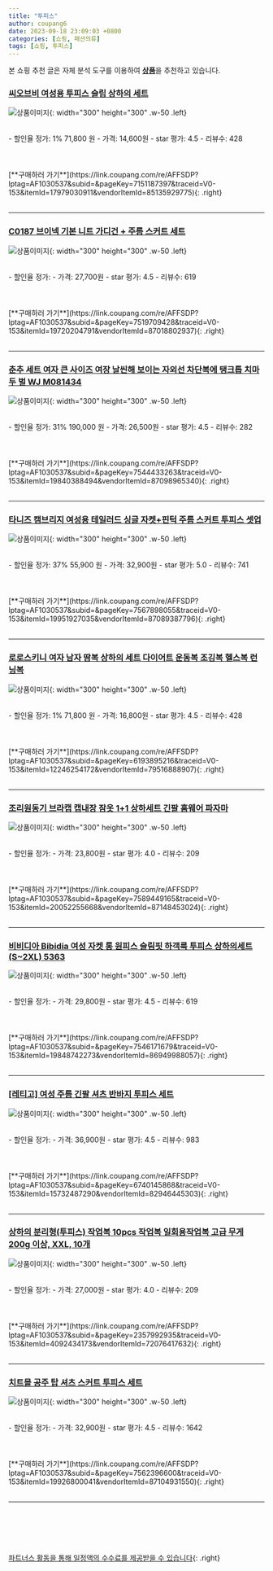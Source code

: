 ```yaml
---
title: "투피스"
author: coupang6
date: 2023-09-18 23:09:03 +0800
categories: [쇼핑, 패션의류]
tags: [쇼핑, 투피스]
---
```


본 쇼핑 추천 글은 자체 분석 도구를 이용하여 [**상품**](https://link.coupang.com/a/bao1ui)을 추천하고 있습니다.

### [씨오브비 여성용 투피스 슬립 상하의 세트](https://link.coupang.com/re/AFFSDP?lptag=AF1030537&subid=&pageKey=7151187397&traceid=V0-153&itemId=17979030911&vendorItemId=85135929775)

![상품이미지](https://thumbnail6.coupangcdn.com/thumbnails/remote/230x230ex/image/retail/images/2023/02/21/9/7/b6ffc77a-4eff-474c-88c9-3a4680bbd177.jpg){: width="300" height="300" .w-50 .left}


<br>
- 할인율 정가: 1%  71,800   원
- 가격: 14,600원
- star 평가: 4.5
- 리뷰수: 428
<br>
<br>
<br>
<br>
[**구매하러 가기**](https://link.coupang.com/re/AFFSDP?lptag=AF1030537&subid=&pageKey=7151187397&traceid=V0-153&itemId=17979030911&vendorItemId=85135929775){: .right}
<br>
<br>

---

### [C0187 브이넥 기본 니트 가디건 + 주름 스커트 세트](https://link.coupang.com/re/AFFSDP?lptag=AF1030537&subid=&pageKey=7519709428&traceid=V0-153&itemId=19720204791&vendorItemId=87018802937)

![상품이미지](https://thumbnail6.coupangcdn.com/thumbnails/remote/230x230ex/image/vendor_inventory/feee/1807bffb7d394244964421a1363de6b50e7203a4702281cfc282df610386.jpg){: width="300" height="300" .w-50 .left}


<br>
- 할인율 정가: 
- 가격: 27,700원
- star 평가: 4.5
- 리뷰수: 619
<br>
<br>
<br>
<br>
[**구매하러 가기**](https://link.coupang.com/re/AFFSDP?lptag=AF1030537&subid=&pageKey=7519709428&traceid=V0-153&itemId=19720204791&vendorItemId=87018802937){: .right}
<br>
<br>

---

### [춘추 세트 여자 큰 사이즈 여장 날씬해 보이는 자외선 차단복에 탱크톱 치마 두 벌 WJ M081434](https://link.coupang.com/re/AFFSDP?lptag=AF1030537&subid=&pageKey=7544433263&traceid=V0-153&itemId=19840388494&vendorItemId=87098965340)

![상품이미지](https://thumbnail6.coupangcdn.com/thumbnails/remote/230x230ex/image/vendor_inventory/32da/6fb5c9240df4cc0db8e22153291638568ec567f1db57f39220bf3dad461f.jpg){: width="300" height="300" .w-50 .left}


<br>
- 할인율 정가: 31%  190,000   원
- 가격: 26,500원
- star 평가: 4.5
- 리뷰수: 282
<br>
<br>
<br>
<br>
[**구매하러 가기**](https://link.coupang.com/re/AFFSDP?lptag=AF1030537&subid=&pageKey=7544433263&traceid=V0-153&itemId=19840388494&vendorItemId=87098965340){: .right}
<br>
<br>

---

### [타니즈 캠브리지 여성용 테일러드 싱글 자켓+핀턱 주름 스커트 투피스 셋업](https://link.coupang.com/re/AFFSDP?lptag=AF1030537&subid=&pageKey=7567898055&traceid=V0-153&itemId=19951927035&vendorItemId=87089387796)

![상품이미지](https://thumbnail7.coupangcdn.com/thumbnails/remote/230x230ex/image/vendor_inventory/2558/548dcd87367c8cec816fa29582b24a6a51d83a42181845593a7c6915d86b.jpg){: width="300" height="300" .w-50 .left}


<br>
- 할인율 정가: 37%  55,900   원
- 가격: 32,900원
- star 평가: 5.0
- 리뷰수: 741
<br>
<br>
<br>
<br>
[**구매하러 가기**](https://link.coupang.com/re/AFFSDP?lptag=AF1030537&subid=&pageKey=7567898055&traceid=V0-153&itemId=19951927035&vendorItemId=87089387796){: .right}
<br>
<br>

---

### [로로스키니 여자 남자 땀복 상하의 세트 다이어트 운동복 조깅복 헬스복 런닝복](https://link.coupang.com/re/AFFSDP?lptag=AF1030537&subid=&pageKey=6193895216&traceid=V0-153&itemId=12246254172&vendorItemId=79516888907)

![상품이미지](https://thumbnail7.coupangcdn.com/thumbnails/remote/230x230ex/image/vendor_inventory/b4d2/9f0129e2d65f0212ab7463972e76043e024712daf2e2d86e5e11e203b075.jpg){: width="300" height="300" .w-50 .left}


<br>
- 할인율 정가: 1%  71,800   원
- 가격: 16,800원
- star 평가: 4.5
- 리뷰수: 428
<br>
<br>
<br>
<br>
[**구매하러 가기**](https://link.coupang.com/re/AFFSDP?lptag=AF1030537&subid=&pageKey=6193895216&traceid=V0-153&itemId=12246254172&vendorItemId=79516888907){: .right}
<br>
<br>

---

### [조리원동기 브라캡 캡내장 잠옷 1+1 상하세트 긴팔 홈웨어 파자마](https://link.coupang.com/re/AFFSDP?lptag=AF1030537&subid=&pageKey=7589449165&traceid=V0-153&itemId=20052255668&vendorItemId=87148453024)

![상품이미지](https://thumbnail7.coupangcdn.com/thumbnails/remote/230x230ex/image/vendor_inventory/a2d1/751e224b7a16ccd4aff664457742126393e3f3af5ba9ad55e3befbc4e374.jpg){: width="300" height="300" .w-50 .left}


<br>
- 할인율 정가: 
- 가격: 23,800원
- star 평가: 4.0
- 리뷰수: 209
<br>
<br>
<br>
<br>
[**구매하러 가기**](https://link.coupang.com/re/AFFSDP?lptag=AF1030537&subid=&pageKey=7589449165&traceid=V0-153&itemId=20052255668&vendorItemId=87148453024){: .right}
<br>
<br>

---

### [비비디아 Bibidia 여성 자켓 롱 원피스 슬림핏 하객룩 투피스 상하의세트(S~2XL) 5363](https://link.coupang.com/re/AFFSDP?lptag=AF1030537&subid=&pageKey=7546171679&traceid=V0-153&itemId=19848742273&vendorItemId=86949988057)

![상품이미지](https://thumbnail9.coupangcdn.com/thumbnails/remote/230x230ex/image/vendor_inventory/b2a8/c9056113555458e8f78832ec74a70807767f30b1db52186821fc18462c21.jpg){: width="300" height="300" .w-50 .left}


<br>
- 할인율 정가: 
- 가격: 29,800원
- star 평가: 4.5
- 리뷰수: 619
<br>
<br>
<br>
<br>
[**구매하러 가기**](https://link.coupang.com/re/AFFSDP?lptag=AF1030537&subid=&pageKey=7546171679&traceid=V0-153&itemId=19848742273&vendorItemId=86949988057){: .right}
<br>
<br>

---

### [[레티고] 여성 주름 긴팔 셔츠 반바지 투피스 세트](https://link.coupang.com/re/AFFSDP?lptag=AF1030537&subid=&pageKey=6740145868&traceid=V0-153&itemId=15732487290&vendorItemId=82946445303)

![상품이미지](https://thumbnail10.coupangcdn.com/thumbnails/remote/230x230ex/image/vendor_inventory/9c35/a9ba2c9c4c6f9b823f3797c036e3f685f80dd0867cb0c151abfded7077a3.jpg){: width="300" height="300" .w-50 .left}


<br>
- 할인율 정가: 
- 가격: 36,900원
- star 평가: 4.5
- 리뷰수: 983
<br>
<br>
<br>
<br>
[**구매하러 가기**](https://link.coupang.com/re/AFFSDP?lptag=AF1030537&subid=&pageKey=6740145868&traceid=V0-153&itemId=15732487290&vendorItemId=82946445303){: .right}
<br>
<br>

---

### [상하의 분리형(투피스) 작업복 10pcs 작업복 일회용작업복 고급 무게 200g 이상, XXL, 10개](https://link.coupang.com/re/AFFSDP?lptag=AF1030537&subid=&pageKey=2357992935&traceid=V0-153&itemId=4092434173&vendorItemId=72076417632)

![상품이미지](https://thumbnail8.coupangcdn.com/thumbnails/remote/230x230ex/image/vendor_inventory/0875/9f525b3dfc20e69f75997e5afb1cef426aa7c5de12e8d8ecb95763d4bb19.jpg){: width="300" height="300" .w-50 .left}


<br>
- 할인율 정가: 
- 가격: 27,000원
- star 평가: 4.0
- 리뷰수: 209
<br>
<br>
<br>
<br>
[**구매하러 가기**](https://link.coupang.com/re/AFFSDP?lptag=AF1030537&subid=&pageKey=2357992935&traceid=V0-153&itemId=4092434173&vendorItemId=72076417632){: .right}
<br>
<br>

---

### [치트몰 공주 탑 셔츠 스커트 투피스 세트](https://link.coupang.com/re/AFFSDP?lptag=AF1030537&subid=&pageKey=7562396600&traceid=V0-153&itemId=19926800041&vendorItemId=87104931550)

![상품이미지](https://thumbnail7.coupangcdn.com/thumbnails/remote/230x230ex/image/vendor_inventory/5a15/d40cedd660240bf1f10d7ab74062645a01f444eaec82d5c92a2f7e4ab610.png){: width="300" height="300" .w-50 .left}


<br>
- 할인율 정가: 
- 가격: 32,900원
- star 평가: 4.5
- 리뷰수: 1642
<br>
<br>
<br>
<br>
[**구매하러 가기**](https://link.coupang.com/re/AFFSDP?lptag=AF1030537&subid=&pageKey=7562396600&traceid=V0-153&itemId=19926800041&vendorItemId=87104931550){: .right}
<br>
<br>

---
<br><br><br><br><br> [파트너스 활동을 통해 일정액의 수수료를 제공받을 수 있습니다](https://link.coupang.com/a/bao1ui){: .right}
